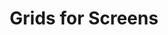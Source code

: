 ---
layout: home
sortorder: 1.4
title: "Grids for Screens"
details: |
  How does one create a grid when the dimensions and orientation of screens is so variable?

  ## Managing column width for screens. 

  Most of the concepts from grids for print apply to grids for the screen. We need to consider all the variability on various screens. 

  Set readable line-length on any device.
---